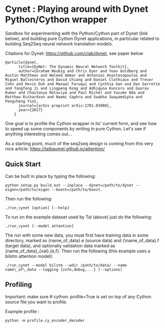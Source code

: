 Cynet : Playing around with Dynet Python/Cython wrapper 
==================

Sandbox for experimenting with the Python/Cython part of Dynet (link below), and building
pure Cython Dynet applications, in particular related to building
Seq2Seq neural network translation models.

Citations for Dynet: https://github.com/clab/dynet, see paper below

```
@article{dynet,
      title={DyNet: The Dynamic Neural Network Toolkit},
      author={Graham Neubig and Chris Dyer and Yoav Goldberg and Austin Matthews and Waleed Ammar and Antonios Anastasopoulos and Miguel Ballesteros and David Chiang and Daniel Clothiaux and Trevor Cohn and Kevin Duh and Manaal Faruqui and Cynthia Gan and Dan Garrette and Yangfeng Ji and Lingpeng Kong and Adhiguna Kuncoro and Gaurav Kumar and Chaitanya Malaviya and Paul Michel and Yusuke Oda and Matthew Richardson and Naomi Saphra and Swabha Swayamdipta and Pengcheng Yin},
      journal={arXiv preprint arXiv:1701.03980},
      year={2017}
    }
```

One goal is to profile the Cython wrapper in its' current form, and
see how to speed up some components by writing in pure Cython. Let's
see if anything interesting comes out...

As a starting point, much of the seq2seq design is coming from this
very nice article: https://talbaumel.github.io/attention/

Quick Start 
-----------------

Can be built in place by typing the following:

    python setup.py build_ext --inplace --dynet=/path/to/dynet --eigen=/path/to/eigen --boost=/path/to/boost. 

Then run the following:

    ./run_cynet [option] [--help]


To run on the example dataset used by Tal (above) just do the
following:

    ./run_cynet [--model attention]

The run with some new data, you must first have training data in some
directory, marked as {name\_of\_data}.e (source data) and
{\name_of\_data}.f (target data), and optionally validation data
marked as {name\_of\_data}\_{val}.{e,f}. Then run the following (this
example uses a bilstm attention model):

    ./run_cynet --model bilstm --wdir /path/to/data/ --name
    name\_of\_data --logging {info,debug,...} [--options]

Profiling
-----------------

Important: make sure # cython: profile=True is set on top of any
Cython source file you want to profile.

Example profile :

    python -m profile.cy_encoder_decoder

